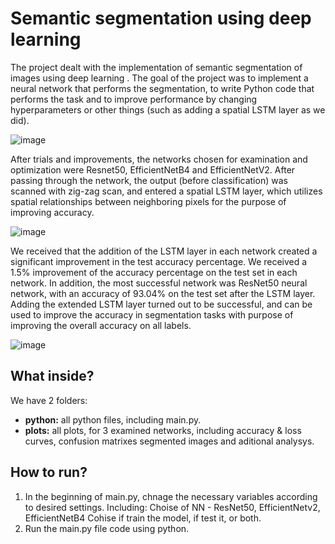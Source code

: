 # Semantic segmentation using deep learning

The project dealt with the implementation of semantic segmentation of images using deep learning . The goal of the project was to implement a neural network that performs the segmentation, to write Python code that performs the task and to improve performance by changing hyperparameters or other things (such as adding a spatial LSTM layer as we did).

![image](https://github.com/user-attachments/assets/b9e1a2df-5f47-4a16-82a0-bb1959314962)

After trials and improvements, the networks chosen for examination and optimization were Resnet50, EfficientNetB4 and EfficientNetV2. After passing through the network, the output (before classification) was scanned with zig-zag scan, and entered a spatial LSTM layer, which utilizes spatial relationships between neighboring pixels for the purpose of improving accuracy.

![image](https://github.com/user-attachments/assets/dba0d83a-c67d-4ab2-89fe-263a8ed99423)

We received that the addition of the LSTM layer in each network created a significant improvement in the test accuracy percentage. We received a 1.5% improvement of the accuracy percentage on the test set in each network.
In addition, the most successful network was ResNet50 neural network, with an accuracy of 93.04% on the test set after the LSTM layer.
Adding the extended LSTM layer turned out to be successful, and can be used to improve the accuracy in segmentation tasks with purpose of improving the overall accuracy on all labels.

![image](https://github.com/user-attachments/assets/2e9438fd-cd75-46bd-87ab-ce4aa21c1b91)

## What inside?

We have 2 folders:
- **python:** all python files, including main.py.
- **plots:** all plots, for 3 examined networks, including accuracy & loss curves, confusion matrixes segmented images and aditional analysys.

## How to run?
1. In the beginning of main.py, chnage the necessary variables according to desired settings.
   Including:
   Choise of NN - ResNet50, EfficientNetv2, EfficientNetB4
   Cohise if train the model, if test it, or both.
2. Run the main.py file code using python.
